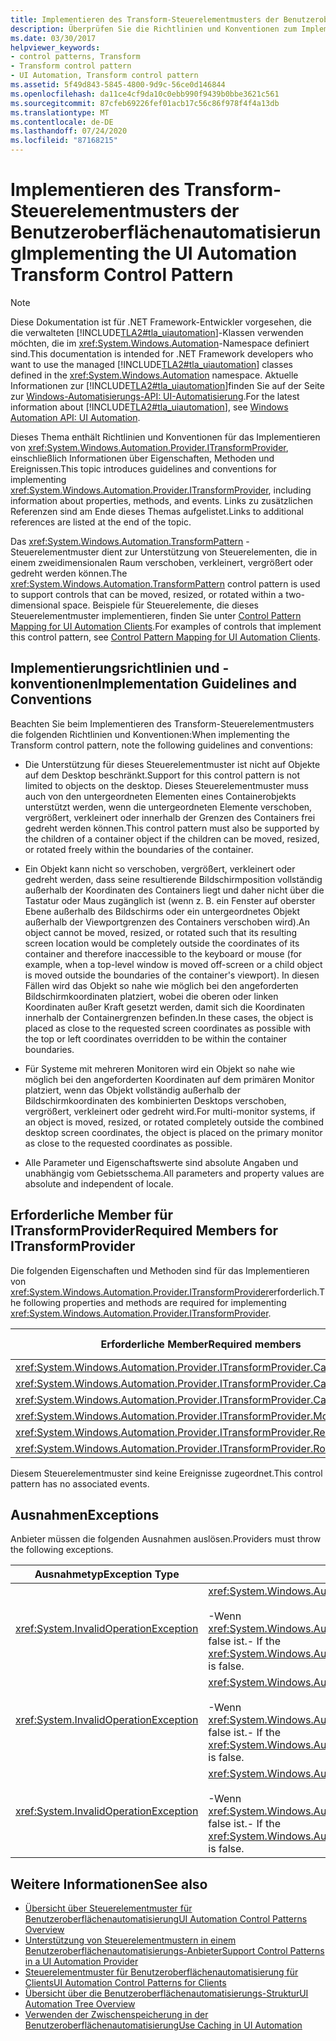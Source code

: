 ```yaml
---
title: Implementieren des Transform-Steuerelementmusters der Benutzeroberflächenautomatisierung
description: Überprüfen Sie die Richtlinien und Konventionen zum Implementieren des Transformations Steuerungs Musters in der Benutzeroberflächen Automatisierung. Sie müssen erforderliche Member für die ITransformProvider-Schnittstelle kennen.
ms.date: 03/30/2017
helpviewer_keywords:
- control patterns, Transform
- Transform control pattern
- UI Automation, Transform control pattern
ms.assetid: 5f49d843-5845-4800-9d9c-56ce0d146844
ms.openlocfilehash: da11ce4cf9da10c0ebb990f9439b0bbe3621c561
ms.sourcegitcommit: 87cfeb69226fef01acb17c56c86f978f4f4a13db
ms.translationtype: MT
ms.contentlocale: de-DE
ms.lasthandoff: 07/24/2020
ms.locfileid: "87168215"
---
```

# <a name="implementing-the-ui-automation-transform-control-pattern"></a><span data-ttu-id="b841f-104">Implementieren des Transform-Steuerelementmusters der Benutzeroberflächenautomatisierung</span><span class="sxs-lookup"><span data-stu-id="b841f-104">Implementing the UI Automation Transform Control Pattern</span></span>
> [!NOTE]
> <span data-ttu-id="b841f-105">Diese Dokumentation ist für .NET Framework-Entwickler vorgesehen, die die verwalteten [!INCLUDE[TLA2#tla_uiautomation](../../../includes/tla2sharptla-uiautomation-md.md)]-Klassen verwenden möchten, die im <xref:System.Windows.Automation>-Namespace definiert sind.</span><span class="sxs-lookup"><span data-stu-id="b841f-105">This documentation is intended for .NET Framework developers who want to use the managed [!INCLUDE[TLA2#tla_uiautomation](../../../includes/tla2sharptla-uiautomation-md.md)] classes defined in the <xref:System.Windows.Automation> namespace.</span></span> <span data-ttu-id="b841f-106">Aktuelle Informationen zur [!INCLUDE[TLA2#tla_uiautomation](../../../includes/tla2sharptla-uiautomation-md.md)]finden Sie auf der Seite zur [Windows-Automatisierungs-API: UI-Automatisierung](/windows/win32/winauto/entry-uiauto-win32).</span><span class="sxs-lookup"><span data-stu-id="b841f-106">For the latest information about [!INCLUDE[TLA2#tla_uiautomation](../../../includes/tla2sharptla-uiautomation-md.md)], see [Windows Automation API: UI Automation](/windows/win32/winauto/entry-uiauto-win32).</span></span>  
  
 <span data-ttu-id="b841f-107">Dieses Thema enthält Richtlinien und Konventionen für das Implementieren von <xref:System.Windows.Automation.Provider.ITransformProvider>, einschließlich Informationen über Eigenschaften, Methoden und Ereignissen.</span><span class="sxs-lookup"><span data-stu-id="b841f-107">This topic introduces guidelines and conventions for implementing <xref:System.Windows.Automation.Provider.ITransformProvider>, including information about properties, methods, and events.</span></span> <span data-ttu-id="b841f-108">Links zu zusätzlichen Referenzen sind am Ende dieses Themas aufgelistet.</span><span class="sxs-lookup"><span data-stu-id="b841f-108">Links to additional references are listed at the end of the topic.</span></span>  
  
 <span data-ttu-id="b841f-109">Das <xref:System.Windows.Automation.TransformPattern> -Steuerelementmuster dient zur Unterstützung von Steuerelementen, die in einem zweidimensionalen Raum verschoben, verkleinert, vergrößert oder gedreht werden können.</span><span class="sxs-lookup"><span data-stu-id="b841f-109">The <xref:System.Windows.Automation.TransformPattern> control pattern is used to support controls that can be moved, resized, or rotated within a two-dimensional space.</span></span> <span data-ttu-id="b841f-110">Beispiele für Steuerelemente, die dieses Steuerelementmuster implementieren, finden Sie unter [Control Pattern Mapping for UI Automation Clients](control-pattern-mapping-for-ui-automation-clients.md).</span><span class="sxs-lookup"><span data-stu-id="b841f-110">For examples of controls that implement this control pattern, see [Control Pattern Mapping for UI Automation Clients](control-pattern-mapping-for-ui-automation-clients.md).</span></span>  
  
<a name="Implementation_Guidelines_and_Conventions"></a>
## <a name="implementation-guidelines-and-conventions"></a><span data-ttu-id="b841f-111">Implementierungsrichtlinien und -konventionen</span><span class="sxs-lookup"><span data-stu-id="b841f-111">Implementation Guidelines and Conventions</span></span>  
 <span data-ttu-id="b841f-112">Beachten Sie beim Implementieren des Transform-Steuerelementmusters die folgenden Richtlinien und Konventionen:</span><span class="sxs-lookup"><span data-stu-id="b841f-112">When implementing the Transform control pattern, note the following guidelines and conventions:</span></span>  
  
- <span data-ttu-id="b841f-113">Die Unterstützung für dieses Steuerelementmuster ist nicht auf Objekte auf dem Desktop beschränkt.</span><span class="sxs-lookup"><span data-stu-id="b841f-113">Support for this control pattern is not limited to objects on the desktop.</span></span> <span data-ttu-id="b841f-114">Dieses Steuerelementmuster muss auch von den untergeordneten Elementen eines Containerobjekts unterstützt werden, wenn die untergeordneten Elemente verschoben, vergrößert, verkleinert oder innerhalb der Grenzen des Containers frei gedreht werden können.</span><span class="sxs-lookup"><span data-stu-id="b841f-114">This control pattern must also be supported by the children of a container object if the children can be moved, resized, or rotated freely within the boundaries of the container.</span></span>  
  
- <span data-ttu-id="b841f-115">Ein Objekt kann nicht so verschoben, vergrößert, verkleinert oder gedreht werden, dass seine resultierende Bildschirmposition vollständig außerhalb der Koordinaten des Containers liegt und daher nicht über die Tastatur oder Maus zugänglich ist (wenn z. B. ein Fenster auf oberster Ebene außerhalb des Bildschirms oder ein untergeordnetes Objekt außerhalb der Viewportgrenzen des Containers verschoben wird).</span><span class="sxs-lookup"><span data-stu-id="b841f-115">An object cannot be moved, resized, or rotated such that its resulting screen location would be completely outside the coordinates of its container and therefore inaccessible to the keyboard or mouse (for example, when a top-level window is moved off-screen or a child object is moved outside the boundaries of the container's viewport).</span></span> <span data-ttu-id="b841f-116">In diesen Fällen wird das Objekt so nahe wie möglich bei den angeforderten Bildschirmkoordinaten platziert, wobei die oberen oder linken Koordinaten außer Kraft gesetzt werden, damit sich die Koordinaten innerhalb der Containergrenzen befinden.</span><span class="sxs-lookup"><span data-stu-id="b841f-116">In these cases, the object is placed as close to the requested screen coordinates as possible with the top or left coordinates overridden to be within the container boundaries.</span></span>  
  
- <span data-ttu-id="b841f-117">Für Systeme mit mehreren Monitoren wird ein Objekt so nahe wie möglich bei den angeforderten Koordinaten auf dem primären Monitor platziert, wenn das Objekt vollständig außerhalb der Bildschirmkoordinaten des kombinierten Desktops verschoben, vergrößert, verkleinert oder gedreht wird.</span><span class="sxs-lookup"><span data-stu-id="b841f-117">For multi-monitor systems, if an object is moved, resized, or rotated completely outside the combined desktop screen coordinates, the object is placed on the primary monitor as close to the requested coordinates as possible.</span></span>  
  
- <span data-ttu-id="b841f-118">Alle Parameter und Eigenschaftswerte sind absolute Angaben und unabhängig vom Gebietsschema.</span><span class="sxs-lookup"><span data-stu-id="b841f-118">All parameters and property values are absolute and independent of locale.</span></span>  
  
<a name="Required_Members_for_the_IValueProvider_Interface"></a>
## <a name="required-members-for-itransformprovider"></a><span data-ttu-id="b841f-119">Erforderliche Member für ITransformProvider</span><span class="sxs-lookup"><span data-stu-id="b841f-119">Required Members for ITransformProvider</span></span>  
 <span data-ttu-id="b841f-120">Die folgenden Eigenschaften und Methoden sind für das Implementieren von <xref:System.Windows.Automation.Provider.ITransformProvider>erforderlich.</span><span class="sxs-lookup"><span data-stu-id="b841f-120">The following properties and methods are required for implementing <xref:System.Windows.Automation.Provider.ITransformProvider>.</span></span>  
  
|<span data-ttu-id="b841f-121">Erforderliche Member</span><span class="sxs-lookup"><span data-stu-id="b841f-121">Required members</span></span>|<span data-ttu-id="b841f-122">Memberart</span><span class="sxs-lookup"><span data-stu-id="b841f-122">Member type</span></span>|<span data-ttu-id="b841f-123">Hinweise</span><span class="sxs-lookup"><span data-stu-id="b841f-123">Notes</span></span>|  
|----------------------|-----------------|-----------|  
|<xref:System.Windows.Automation.Provider.ITransformProvider.CanMove%2A>|<span data-ttu-id="b841f-124">Eigenschaft</span><span class="sxs-lookup"><span data-stu-id="b841f-124">Property</span></span>|<span data-ttu-id="b841f-125">Keine</span><span class="sxs-lookup"><span data-stu-id="b841f-125">None</span></span>|  
|<xref:System.Windows.Automation.Provider.ITransformProvider.CanResize%2A>|<span data-ttu-id="b841f-126">Eigenschaft</span><span class="sxs-lookup"><span data-stu-id="b841f-126">Property</span></span>|<span data-ttu-id="b841f-127">Keine</span><span class="sxs-lookup"><span data-stu-id="b841f-127">None</span></span>|  
|<xref:System.Windows.Automation.Provider.ITransformProvider.CanRotate%2A>|<span data-ttu-id="b841f-128">Eigenschaft</span><span class="sxs-lookup"><span data-stu-id="b841f-128">Property</span></span>|<span data-ttu-id="b841f-129">Keine</span><span class="sxs-lookup"><span data-stu-id="b841f-129">None</span></span>|  
|<xref:System.Windows.Automation.Provider.ITransformProvider.Move%2A>|<span data-ttu-id="b841f-130">Methode</span><span class="sxs-lookup"><span data-stu-id="b841f-130">Method</span></span>|<span data-ttu-id="b841f-131">Keine</span><span class="sxs-lookup"><span data-stu-id="b841f-131">None</span></span>|  
|<xref:System.Windows.Automation.Provider.ITransformProvider.Resize%2A>|<span data-ttu-id="b841f-132">Methode</span><span class="sxs-lookup"><span data-stu-id="b841f-132">Method</span></span>|<span data-ttu-id="b841f-133">Keine</span><span class="sxs-lookup"><span data-stu-id="b841f-133">None</span></span>|  
|<xref:System.Windows.Automation.Provider.ITransformProvider.Rotate%2A>|<span data-ttu-id="b841f-134">Methode</span><span class="sxs-lookup"><span data-stu-id="b841f-134">Method</span></span>|<span data-ttu-id="b841f-135">Keine</span><span class="sxs-lookup"><span data-stu-id="b841f-135">None</span></span>|  
  
 <span data-ttu-id="b841f-136">Diesem Steuerelementmuster sind keine Ereignisse zugeordnet.</span><span class="sxs-lookup"><span data-stu-id="b841f-136">This control pattern has no associated events.</span></span>  
  
<a name="Exceptions"></a>
## <a name="exceptions"></a><span data-ttu-id="b841f-137">Ausnahmen</span><span class="sxs-lookup"><span data-stu-id="b841f-137">Exceptions</span></span>  
 <span data-ttu-id="b841f-138">Anbieter müssen die folgenden Ausnahmen auslösen.</span><span class="sxs-lookup"><span data-stu-id="b841f-138">Providers must throw the following exceptions.</span></span>  
  
|<span data-ttu-id="b841f-139">Ausnahmetyp</span><span class="sxs-lookup"><span data-stu-id="b841f-139">Exception Type</span></span>|<span data-ttu-id="b841f-140">Bedingung</span><span class="sxs-lookup"><span data-stu-id="b841f-140">Condition</span></span>|  
|--------------------|---------------|  
|<xref:System.InvalidOperationException>|<xref:System.Windows.Automation.Provider.ITransformProvider.Move%2A><br /><br /> <span data-ttu-id="b841f-141">-Wenn <xref:System.Windows.Automation.TransformPatternIdentifiers.CanMoveProperty> false ist.</span><span class="sxs-lookup"><span data-stu-id="b841f-141">-   If the <xref:System.Windows.Automation.TransformPatternIdentifiers.CanMoveProperty> is false.</span></span>|  
|<xref:System.InvalidOperationException>|<xref:System.Windows.Automation.Provider.ITransformProvider.Resize%2A><br /><br /> <span data-ttu-id="b841f-142">-Wenn <xref:System.Windows.Automation.TransformPatternIdentifiers.CanResizeProperty> false ist.</span><span class="sxs-lookup"><span data-stu-id="b841f-142">-   If the <xref:System.Windows.Automation.TransformPatternIdentifiers.CanResizeProperty> is false.</span></span>|  
|<xref:System.InvalidOperationException>|<xref:System.Windows.Automation.Provider.ITransformProvider.Rotate%2A><br /><br /> <span data-ttu-id="b841f-143">-Wenn <xref:System.Windows.Automation.TransformPatternIdentifiers.CanRotateProperty> false ist.</span><span class="sxs-lookup"><span data-stu-id="b841f-143">-   If the <xref:System.Windows.Automation.TransformPatternIdentifiers.CanRotateProperty> is false.</span></span>|  
  
## <a name="see-also"></a><span data-ttu-id="b841f-144">Weitere Informationen</span><span class="sxs-lookup"><span data-stu-id="b841f-144">See also</span></span>

- [<span data-ttu-id="b841f-145">Übersicht über Steuerelementmuster für Benutzeroberflächenautomatisierung</span><span class="sxs-lookup"><span data-stu-id="b841f-145">UI Automation Control Patterns Overview</span></span>](ui-automation-control-patterns-overview.md)
- [<span data-ttu-id="b841f-146">Unterstützung von Steuerelementmustern in einem Benutzeroberflächenautomatisierungs-Anbieter</span><span class="sxs-lookup"><span data-stu-id="b841f-146">Support Control Patterns in a UI Automation Provider</span></span>](support-control-patterns-in-a-ui-automation-provider.md)
- [<span data-ttu-id="b841f-147">Steuerelementmuster für Benutzeroberflächenautomatisierung für Clients</span><span class="sxs-lookup"><span data-stu-id="b841f-147">UI Automation Control Patterns for Clients</span></span>](ui-automation-control-patterns-for-clients.md)
- [<span data-ttu-id="b841f-148">Übersicht über die Benutzeroberflächenautomatisierungs-Struktur</span><span class="sxs-lookup"><span data-stu-id="b841f-148">UI Automation Tree Overview</span></span>](ui-automation-tree-overview.md)
- [<span data-ttu-id="b841f-149">Verwenden der Zwischenspeicherung in der Benutzeroberflächenautomatisierung</span><span class="sxs-lookup"><span data-stu-id="b841f-149">Use Caching in UI Automation</span></span>](use-caching-in-ui-automation.md)
